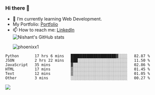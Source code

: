### Hi there 👋

<!--
**phoenixx1/phoenixx1** is a ✨ _special_ ✨ repository because its `README.md` (this file) appears on your GitHub profile.

Here are some ideas to get you started:

- 🔭 I’m currently working on ...
- 🌱 I’m currently learning ...
- 👯 I’m looking to collaborate on ...
- 🤔 I’m looking for help with ...
- 💬 Ask me about ...
- 📫 How to reach me: ...
- 😄 Pronouns: ...
- ⚡ Fun fact: ...
-->
- 🌱 I’m currently learning Web Development.
- My Portfolio: [Portfolio](https://phoenixx1.github.io/)
- 📫 How to reach me: [LinkedIn](https://www.linkedin.com/in/nishant-saxena-2609/)  
![Nishant's GitHub stats](https://github-readme-stats.vercel.app/api?username=phoenixx1&count_private=true)<p><img align="center" src="https://github-readme-streak-stats.herokuapp.com/?user=phoenixx1&" alt="phoenixx1" /></p>  
<!--START_SECTION:waka-->

```text
Python       17 hrs 6 mins   ████████████████████▓░░░░   82.87 %
JSON         2 hrs 22 mins   ███░░░░░░░░░░░░░░░░░░░░░░   11.50 %
JavaScript   35 mins         ▓░░░░░░░░░░░░░░░░░░░░░░░░   02.86 %
HTML         17 mins         ▒░░░░░░░░░░░░░░░░░░░░░░░░   01.45 %
Text         12 mins         ▒░░░░░░░░░░░░░░░░░░░░░░░░   01.05 %
Other        3 mins          ░░░░░░░░░░░░░░░░░░░░░░░░░   00.27 %
```

<!--END_SECTION:waka-->

![](https://komarev.com/ghpvc/?username=phoenixx1&style=plastic)

<!-- ![Visitor Count](https://profile-counter.glitch.me/phoenixx1/count.svg) -->
